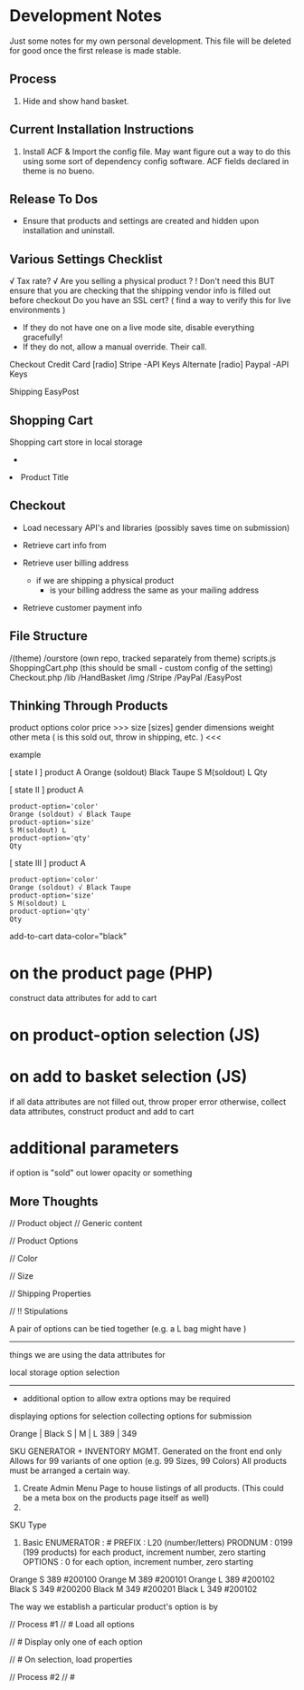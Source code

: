 # Development Notes
Just some notes for my own personal development. This file will be deleted for
good once the first release is made stable.

## Process

1. Hide and show hand basket.

## Current Installation Instructions
1. Install ACF & Import the config file. May want figure out a way to do this
   using some sort of dependency config software. ACF fields declared in theme
   is no bueno.

## Release To Dos
- Ensure that products and settings are created and hidden upon
  installation and uninstall.

## Various Settings Checklist
√ Tax rate?
√ Are you selling a physical product ?
  ! Don't need this BUT ensure that you are checking that
    the shipping vendor info is filled out before checkout
Do you have an SSL cert? ( find a way to verify this for live environments )
  - If they do not have one on a live mode site, disable everything gracefully!
  - If they do not, allow a manual override. Their call.

Checkout
  Credit Card
    [radio] Stripe
      -API Keys
  Alternate
    [radio] Paypal
      -API Keys

Shipping
  EasyPost

## Shopping Cart
   Shopping cart store in local storage

   +
   <li class="product" data-product-meta="">Product Title</li>


## Checkout

   + Load necessary API's and libraries (possibly saves time on submission)

   + Retrieve cart info from

   + Retrieve user billing address
     - if we are shipping a physical product
       - is your billing address the same as your mailing address

   + Retrieve customer payment info


## File Structure
/(theme)
  /ourstore (own repo, tracked separately from theme)
    scripts.js
    ShoppingCart.php (this should be small - custom config of the setting)
    Checkout.php
    /lib
      /HandBasket
        /img
      /Stripe
      /PayPal
      /EasyPost

## Thinking Through Products

product
  options
    color
    price
    >>>
    size
      [sizes]
    gender
    dimensions
    weight
    other meta ( is this sold out, throw in shipping, etc. )
    <<<

example

[ state I ]
product A
    Orange (soldout) Black Taupe
    S M(soldout) L
    Qty

[ state II ]
product A

    product-option='color'
    Orange (soldout) √ Black Taupe
    product-option='size'
    S M(soldout) L
    product-option='qty'
    Qty

[ state III ]
product A

    product-option='color'
    Orange (soldout) √ Black Taupe
    product-option='size'
    S M(soldout) L
    product-option='qty'
    Qty

add-to-cart data-color="black"

# on the product page (PHP)
  construct data attributes for add to cart

# on product-option selection (JS)


# on add to basket selection (JS)
  if all data attributes are not filled out, throw proper error
  otherwise, collect data attributes, construct product and add to cart

# additional parameters
  if option is "sold" out
    lower opacity or something

## More Thoughts
// Product object
  // Generic content

// Product Options

  // Color

  // Size

  // Shipping Properties




// !! Stipulations



A pair of options can be tied together (e.g. a L bag might have )



-------------------------

things we are using the data attributes for

local storage
option selection


-------------------------


+ additional option to allow extra options may be required

displaying options for selection
collecting options for submission


Orange | Black
S      | M     | L
389    | 349


SKU GENERATOR + INVENTORY MGMT.
Generated on the front end only
Allows for 99 variants of one option (e.g. 99 Sizes, 99 Colors)
All products must be arranged a certain way.

1. Create Admin Menu Page to house listings of all products. (This could be a
   meta box on the products page itself as well)
2.


SKU Type
1. Basic
   ENUMERATOR : #
   PREFIX     : L20 (number/letters)
   PRODNUM    : 0199 (199 products)
     for each product, increment number, zero starting
   OPTIONS    : 0
     for each option, increment number, zero starting

Orange S 389 #200100
Orange M 389 #200101
Orange L 389 #200102
Black  S 349 #200200
Black  M 349 #200201
Black  L 349 #200102


The way we establish a particular product's option is by


// Process #1
// # Load all options

// # Display only one of each option

// # On selection, load properties

// Process #2
// #
